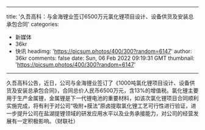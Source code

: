 
---
title: '久吾高科：与金海锂业签订6500万元氯化锂项目设计、设备供货及安装总承包合同'
categories: 
 - 新媒体
 - 36kr
 - 快讯
headimg: 'https://picsum.photos/400/300?random=6147'
author: 36kr
comments: false
date: Sun, 06 Feb 2022 09:19:31 GMT
thumbnail: 'https://picsum.photos/400/300?random=6147'
---

<div>   
久吾高科公告，近日，公司与金海锂业签订了《1000吨氯化锂项目设计、设备供货及安装总承包合同》，合同总价人民币6500万元，含13%的增值税。氯化锂主要用于生产金属锂，金属锂是下一代锂电池的重要材料，如该次氯化锂项目合同顺利实施完成，将有利于对公司“吸附+膜法”原卤提取氯化锂工艺可行性进行验证，进一步提升公司在盐湖提锂领域的研发应用水平以及业务承接能力，对公司的经营发展有一定积极影响。（财联社）  
</div>
            